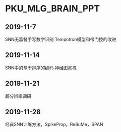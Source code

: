 # PKU_MLG_BRAIN_PPT
## 2019-11-7
SNN无监督手写数字识别  Tempotron模型和带门控的改进
## 2019-11-14
SNN中的基于排序的编码  神经图灵机
## 2019-11-21
超分辨率调研
## 2019-11-28
经典SNN训练方法，SpikeProp，ReSuMe，SPAN
